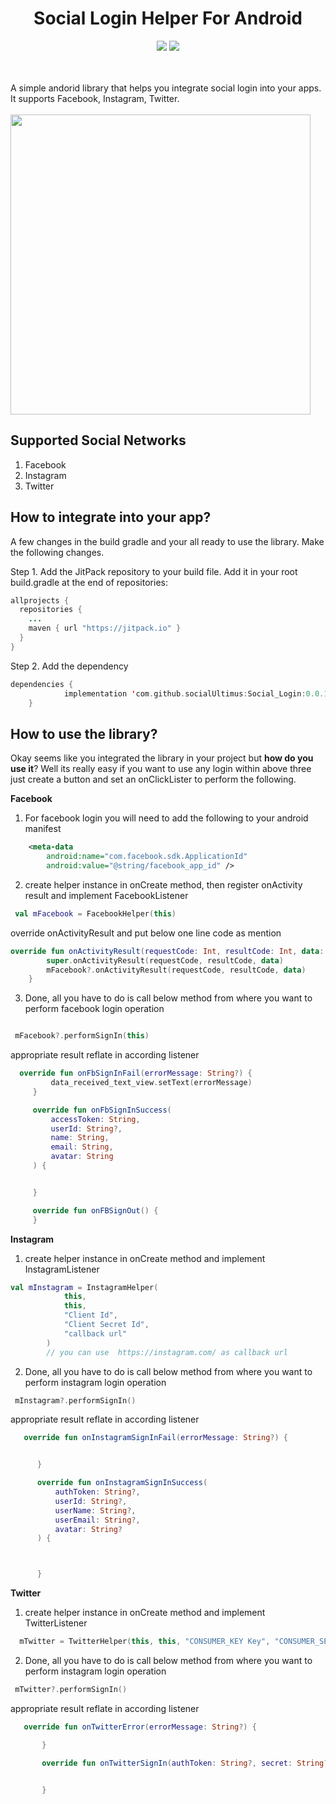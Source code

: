 <h1 align="center">Social Login Helper For Android</h1>
<p align="center">
  <a href="https://android-arsenal.com/api?level=21"> <img src="https://img.shields.io/badge/API-21%2B-blue.svg?style=flat" /></a>
  <a href="https://jitpack.io/#socialUltimus/Social_Login/"> <img src="https://jitpack.io/v/socialUltimus/Social_Login.svg" /></a>

  <br /><br />A simple andorid library that helps you integrate social login into your apps. It supports Facebook, Instagram, Twitter.
  <br /><br/>
  <img src="https://github.com/socialUltimus/Social_Login/blob/master/app/src/main/res/drawable/image.JPEG" width="480" />
</p>

## Supported Social Networks

1. Facebook
2. Instagram
3. Twitter


## How to integrate into your app?
A few changes in the build gradle and your all ready to use the library. Make the following changes.

Step 1. Add the JitPack repository to your build file. Add it in your root build.gradle at the end of repositories:

```java
allprojects {
  repositories {
    ...
    maven { url "https://jitpack.io" }
  }
}
```
Step 2. Add the dependency
```kotlin
dependencies {
	        implementation 'com.github.socialUltimus:Social_Login:0.0.1'
	}
```

## How to use the library?
Okay seems like you integrated the library in your project but **how do you use it**? Well its really easy if you want to use any login within above three just create a button and set an onClickLister to perform the following.

**Facebook**

1. For facebook login you will need to add the following to your android manifest
```xml
    <meta-data
        android:name="com.facebook.sdk.ApplicationId"
        android:value="@string/facebook_app_id" />
```
2. create helper instance in onCreate method, then register onActivity result and implement FacebookListener
```kotlin
 val mFacebook = FacebookHelper(this)
```
override onActivityResult and put below one line code as mention

```kotlin
override fun onActivityResult(requestCode: Int, resultCode: Int, data: Intent?) {
        super.onActivityResult(requestCode, resultCode, data)
        mFacebook?.onActivityResult(requestCode, resultCode, data)
    }
```

3. Done, all you have to do is call below method from where you want to perform facebook login operation
```kotlin

 mFacebook?.performSignIn(this)

```
appropriate result reflate in according listener

```kotlin
  override fun onFbSignInFail(errorMessage: String?) {
         data_received_text_view.setText(errorMessage)
     }

     override fun onFbSignInSuccess(
         accessToken: String,
         userId: String?,
         name: String,
         email: String,
         avatar: String
     ) {


     }

     override fun onFBSignOut() {
     }

```


**Instagram**

1. create helper instance in onCreate method and implement InstagramListener

```kotlin
val mInstagram = InstagramHelper(
            this,
            this,
            "Client Id",
            "Client Secret Id",
            "callback url"
        )
        // you can use  https://instagram.com/ as callback url
```

2. Done, all you have to do is call below method from where you want to perform instagram login operation

```kotlin
 mInstagram?.performSignIn()

```

appropriate result reflate in according listener

```kotlin
   override fun onInstagramSignInFail(errorMessage: String?) {


      }

      override fun onInstagramSignInSuccess(
          authToken: String?,
          userId: String?,
          userName: String?,
          userEmail: String?,
          avatar: String?
      ) {



      }

```

**Twitter**

1. create helper instance in onCreate method and implement TwitterListener

```kotlin
  mTwitter = TwitterHelper(this, this, "CONSUMER_KEY Key", "CONSUMER_SECRET Key")

```
2. Done, all you have to do is call below method from where you want to perform instagram login operation

```kotlin
 mTwitter?.performSignIn()

```

appropriate result reflate in according listener

```kotlin
   override fun onTwitterError(errorMessage: String?) {

       }

       override fun onTwitterSignIn(authToken: String?, secret: String?, userId: Long) {


       }

```

